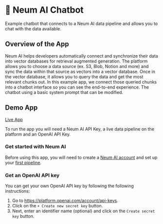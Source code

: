 # 👾 Neum AI Chatbot

Example chatbot that connects to a Neum AI data pipeline and allows you to chat with the data available. 

## Overview of the App

Neum AI helps developers automatically connect and synchronize their data into vector databases for retrieval augmented generation. The platform allows you to choose a data source (ex. S3, Blob, Notion and more) and sync the data within that source as vectors into a vector database. Once in the vector database, it allows you to query the data and get the most relevant chunks out. In this example app, we connect those queried chunks into a chatbot interface so you can see the end-to-end experience. The chatbot using a basic system prompt that can be modified.

## Demo App

[Live App](https://neum-chatbot.streamlit.app/)

To run the app you will need a Neum AI API Key, a live data pipeline on the platform and an OpenAI API Key.

### Get started with Neum AI

Before using this app, you will need to create a [Neum AI account](dashboard.neum.ai) and set up your [first pipeline]([url](https://docs.neum.ai/docs/build-in-the-ui)). 

### Get an OpenAI API key

You can get your own OpenAI API key by following the following instructions:

1. Go to https://platform.openai.com/account/api-keys.
2. Click on the `+ Create new secret key` button.
3. Next, enter an identifier name (optional) and click on the `Create secret key` button.
